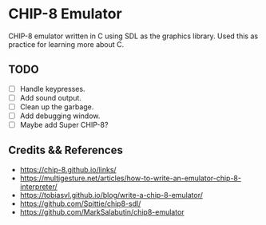# CHIP-8 Emulator

CHIP-8 emulator written in C using SDL as the graphics library. Used this as practice for learning more about C.

## TODO

- [ ] Handle keypresses.
- [ ] Add sound output.
- [ ] Clean up the garbage.
- [ ] Add debugging window.
- [ ] Maybe add Super CHIP-8?

## Credits && References

* https://chip-8.github.io/links/
* https://multigesture.net/articles/how-to-write-an-emulator-chip-8-interpreter/
* https://tobiasvl.github.io/blog/write-a-chip-8-emulator/
* https://github.com/Spittie/chip8-sdl/
* https://github.com/MarkSalabutin/chip8-emulator
